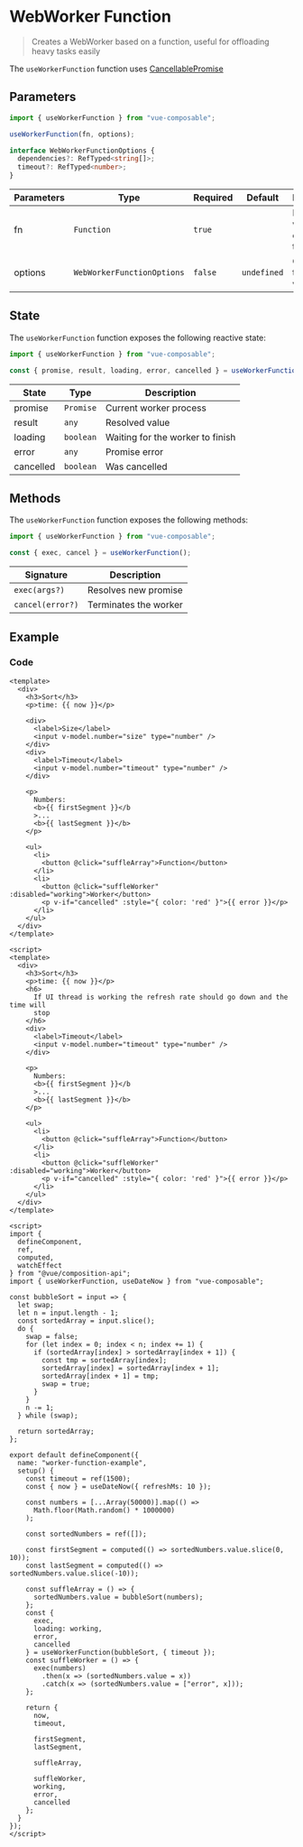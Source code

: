 # WebWorker Function

> Creates a WebWorker based on a function, useful for offloading heavy tasks easily

The `useWorkerFunction` function uses [CancellablePromise](../promise/cancellablePromise)

## Parameters

```ts
import { useWorkerFunction } from "vue-composable";

useWorkerFunction(fn, options);

interface WebWorkerFunctionOptions {
  dependencies?: RefTyped<string[]>;
  timeout?: RefTyped<number>;
}
```

| Parameters | Type                       | Required | Default     | Description                               |
| ---------- | -------------------------- | -------- | ----------- | ----------------------------------------- |
| fn         | `Function`                 | `true`   |             | Function we want to execute in the worker |
| options    | `WebWorkerFunctionOptions` | `false`  | `undefined` | Options for the webworker                 |

## State

The `useWorkerFunction` function exposes the following reactive state:

```js
import { useWorkerFunction } from "vue-composable";

const { promise, result, loading, error, cancelled } = useWorkerFunction();
```

| State     | Type      | Description                      |
| --------- | --------- | -------------------------------- |
| promise   | `Promise` | Current worker process           |
| result    | `any`     | Resolved value                   |
| loading   | `boolean` | Waiting for the worker to finish |
| error     | `any`     | Promise error                    |
| cancelled | `boolean` | Was cancelled                    |

## Methods

The `useWorkerFunction` function exposes the following methods:

```js
import { useWorkerFunction } from "vue-composable";

const { exec, cancel } = useWorkerFunction();
```

| Signature        | Description           |
| ---------------- | --------------------- |
| `exec(args?)`    | Resolves new promise  |
| `cancel(error?)` | Terminates the worker |

## Example

<!-- <on-scroll-example/> -->
<worker-function-example/>

### Code

```vue
<template>
  <div>
    <h3>Sort</h3>
    <p>time: {{ now }}</p>

    <div>
      <label>Size</label>
      <input v-model.number="size" type="number" />
    </div>
    <div>
      <label>Timeout</label>
      <input v-model.number="timeout" type="number" />
    </div>

    <p>
      Numbers:
      <b>{{ firstSegment }}</b
      >...
      <b>{{ lastSegment }}</b>
    </p>

    <ul>
      <li>
        <button @click="suffleArray">Function</button>
      </li>
      <li>
        <button @click="suffleWorker" :disabled="working">Worker</button>
        <p v-if="cancelled" :style="{ color: 'red' }">{{ error }}</p>
      </li>
    </ul>
  </div>
</template>

<script>
<template>
  <div>
    <h3>Sort</h3>
    <p>time: {{ now }}</p>
    <h6>
      If UI thread is working the refresh rate should go down and the time will
      stop
    </h6>
    <div>
      <label>Timeout</label>
      <input v-model.number="timeout" type="number" />
    </div>

    <p>
      Numbers:
      <b>{{ firstSegment }}</b
      >...
      <b>{{ lastSegment }}</b>
    </p>

    <ul>
      <li>
        <button @click="suffleArray">Function</button>
      </li>
      <li>
        <button @click="suffleWorker" :disabled="working">Worker</button>
        <p v-if="cancelled" :style="{ color: 'red' }">{{ error }}</p>
      </li>
    </ul>
  </div>
</template>

<script>
import {
  defineComponent,
  ref,
  computed,
  watchEffect
} from "@vue/composition-api";
import { useWorkerFunction, useDateNow } from "vue-composable";

const bubbleSort = input => {
  let swap;
  let n = input.length - 1;
  const sortedArray = input.slice();
  do {
    swap = false;
    for (let index = 0; index < n; index += 1) {
      if (sortedArray[index] > sortedArray[index + 1]) {
        const tmp = sortedArray[index];
        sortedArray[index] = sortedArray[index + 1];
        sortedArray[index + 1] = tmp;
        swap = true;
      }
    }
    n -= 1;
  } while (swap);

  return sortedArray;
};

export default defineComponent({
  name: "worker-function-example",
  setup() {
    const timeout = ref(1500);
    const { now } = useDateNow({ refreshMs: 10 });

    const numbers = [...Array(50000)].map(() =>
      Math.floor(Math.random() * 1000000)
    );

    const sortedNumbers = ref([]);

    const firstSegment = computed(() => sortedNumbers.value.slice(0, 10));
    const lastSegment = computed(() => sortedNumbers.value.slice(-10));

    const suffleArray = () => {
      sortedNumbers.value = bubbleSort(numbers);
    };
    const {
      exec,
      loading: working,
      error,
      cancelled
    } = useWorkerFunction(bubbleSort, { timeout });
    const suffleWorker = () => {
      exec(numbers)
        .then(x => (sortedNumbers.value = x))
        .catch(x => (sortedNumbers.value = ["error", x]));
    };

    return {
      now,
      timeout,

      firstSegment,
      lastSegment,

      suffleArray,

      suffleWorker,
      working,
      error,
      cancelled
    };
  }
});
</script>
```
